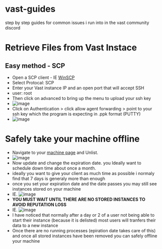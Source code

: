 # vast-guides
step by step guides for common issues i run into in the vast community discord

# Retrieve Files from Vast Instace
## Easy method - SCP

- Open a SCP client - IE [WinSCP](https://winscp.net/eng/index.php)
- Select Protocal: SCP
- Enter your Vast instance IP and an open port that will accept SSH
- user: root
- Then click on advanced to bring up the menu to upload your ssh key
- ![image](https://user-images.githubusercontent.com/96462665/228139965-c4f729bd-83e5-4653-84ac-41768c5106f0.png)
- Click on Authentication > click allow agent forwarding > point to your ssh key which the program is expecting in .ppk format (PUTTY)
- ![image](https://user-images.githubusercontent.com/96462665/228139313-f726164e-4f3d-4a12-8b9d-9b1996d4ad74.png)

# Safely take your machine offline
- Navigate to your [machine page](https://cloud.vast.ai/host/machines/) and Unlist.
- ![image](https://user-images.githubusercontent.com/96462665/228146043-92b04ce6-ebff-4b65-9ec9-9ef4c6fa79ed.png)
- Now update and change the expiration date. you Ideally want to schedule down time about once a month.
- ideally you want to give your client as much time as possible i normaly find that 7 days is generaly more than enough
- once you set your expiration date and the date passes you may still see instances stored on your machine
- IE. ![image](https://user-images.githubusercontent.com/96462665/228149028-3fe57fc0-42b5-4f0e-8ff3-614f5213636f.png)
- **YOU MUST WAIT UNTIL THERE ARE NO STORED INSTANCES TO AVOID REPUTATION LOSS**
- IE. ![image](https://user-images.githubusercontent.com/96462665/228149346-aa0c23f3-0d49-4e15-bc1b-c595e3ada8d5.png)
- I have noticed that normally after a day or 2 of a user not being able to start their instance (because it is delisted) most users will tranfers their data to a new instance
- Once there are no running processes (epiration date takes care of this) and once all stored instances have been removed you can safely offline your machine
